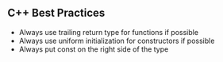 ## C++ Best Practices

- Always use trailing return type for functions if possible
- Always use uniform initialization for constructors if possible
- Always put const on the right side of the type